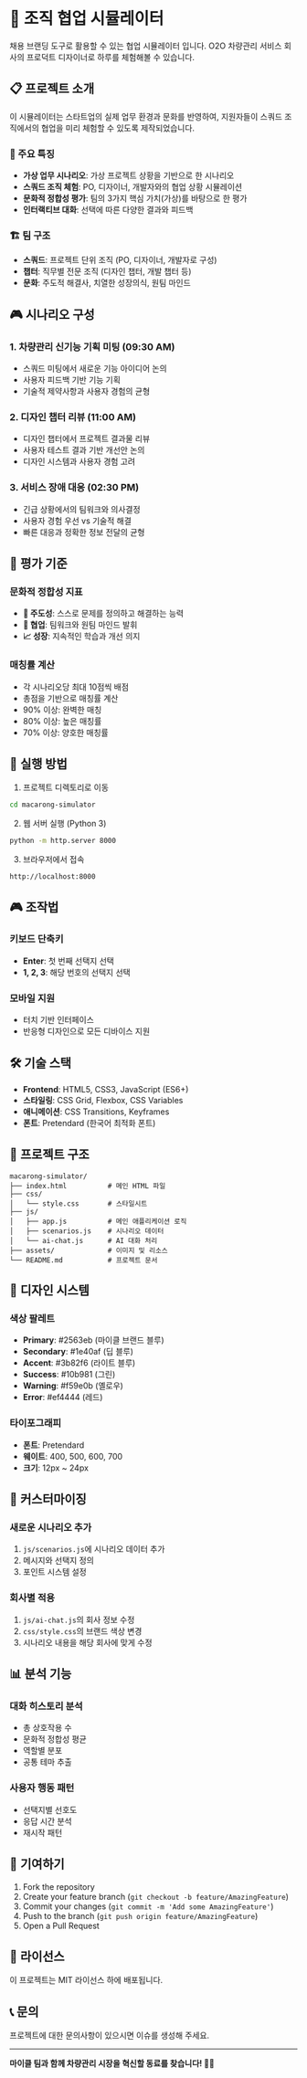 # 🚗 조직 협업 시뮬레이터

채용 브랜딩 도구로 활용할 수 있는 협업 시뮬레이터 입니다.
O2O 차량관리 서비스 회사의 프로덕트 디자이너로 하루를 체험해볼 수 있습니다.

## 📋 프로젝트 소개

이 시뮬레이터는 스타트업의 실제 업무 환경과 문화를 반영하여, 지원자들이 스쿼드 조직에서의 협업을 미리 체험할 수 있도록 제작되었습니다.

### 🎯 주요 특징

- **가상 업무 시나리오**: 가상 프로젝트 상황을 기반으로 한 시나리오
- **스쿼드 조직 체험**: PO, 디자이너, 개발자와의 협업 상황 시뮬레이션
- **문화적 정합성 평가**: 팀의 3가지 핵심 가치(가상)를 바탕으로 한 평가
- **인터랙티브 대화**: 선택에 따른 다양한 결과와 피드백

### 🏗️ 팀 구조

- **스쿼드**: 프로젝트 단위 조직 (PO, 디자이너, 개발자로 구성)
- **챕터**: 직무별 전문 조직 (디자인 챕터, 개발 챕터 등)
- **문화**: 주도적 해결사, 치열한 성장의식, 원팀 마인드

## 🎮 시나리오 구성

### 1. 차량관리 신기능 기획 미팅 (09:30 AM)
- 스쿼드 미팅에서 새로운 기능 아이디어 논의
- 사용자 피드백 기반 기능 기획
- 기술적 제약사항과 사용자 경험의 균형

### 2. 디자인 챕터 리뷰 (11:00 AM)
- 디자인 챕터에서 프로젝트 결과물 리뷰
- 사용자 테스트 결과 기반 개선안 논의
- 디자인 시스템과 사용자 경험 고려

### 3. 서비스 장애 대응 (02:30 PM)
- 긴급 상황에서의 팀워크와 의사결정
- 사용자 경험 우선 vs 기술적 해결
- 빠른 대응과 정확한 정보 전달의 균형

## 🎯 평가 기준

### 문화적 정합성 지표
- **🎯 주도성**: 스스로 문제를 정의하고 해결하는 능력
- **🤝 협업**: 팀워크와 원팀 마인드 발휘
- **📈 성장**: 지속적인 학습과 개선 의지

### 매칭률 계산
- 각 시나리오당 최대 10점씩 배점
- 총점을 기반으로 매칭률 계산
- 90% 이상: 완벽한 매칭
- 80% 이상: 높은 매칭률
- 70% 이상: 양호한 매칭률

## 🚀 실행 방법

1. 프로젝트 디렉토리로 이동
```bash
cd macarong-simulator
```

2. 웹 서버 실행 (Python 3)
```bash
python -m http.server 8000
```

3. 브라우저에서 접속
```
http://localhost:8000
```

## 🎮 조작법

### 키보드 단축키
- **Enter**: 첫 번째 선택지 선택
- **1, 2, 3**: 해당 번호의 선택지 선택

### 모바일 지원
- 터치 기반 인터페이스
- 반응형 디자인으로 모든 디바이스 지원

## 🛠️ 기술 스택

- **Frontend**: HTML5, CSS3, JavaScript (ES6+)
- **스타일링**: CSS Grid, Flexbox, CSS Variables
- **애니메이션**: CSS Transitions, Keyframes
- **폰트**: Pretendard (한국어 최적화 폰트)

## 📁 프로젝트 구조

```
macarong-simulator/
├── index.html          # 메인 HTML 파일
├── css/
│   └── style.css       # 스타일시트
├── js/
│   ├── app.js          # 메인 애플리케이션 로직
│   ├── scenarios.js    # 시나리오 데이터
│   └── ai-chat.js      # AI 대화 처리
├── assets/             # 이미지 및 리소스
└── README.md           # 프로젝트 문서
```

## 🎨 디자인 시스템

### 색상 팔레트
- **Primary**: #2563eb (마이클 브랜드 블루)
- **Secondary**: #1e40af (딥 블루)
- **Accent**: #3b82f6 (라이트 블루)
- **Success**: #10b981 (그린)
- **Warning**: #f59e0b (옐로우)
- **Error**: #ef4444 (레드)

### 타이포그래피
- **폰트**: Pretendard
- **웨이트**: 400, 500, 600, 700
- **크기**: 12px ~ 24px

## 🔧 커스터마이징

### 새로운 시나리오 추가
1. `js/scenarios.js`에 시나리오 데이터 추가
2. 메시지와 선택지 정의
3. 포인트 시스템 설정

### 회사별 적용
1. `js/ai-chat.js`의 회사 정보 수정
2. `css/style.css`의 브랜드 색상 변경
3. 시나리오 내용을 해당 회사에 맞게 수정

## 📊 분석 기능

### 대화 히스토리 분석
- 총 상호작용 수
- 문화적 정합성 평균
- 역할별 분포
- 공통 테마 추출

### 사용자 행동 패턴
- 선택지별 선호도
- 응답 시간 분석
- 재시작 패턴

## 🤝 기여하기

1. Fork the repository
2. Create your feature branch (`git checkout -b feature/AmazingFeature`)
3. Commit your changes (`git commit -m 'Add some AmazingFeature'`)
4. Push to the branch (`git push origin feature/AmazingFeature`)
5. Open a Pull Request

## 📄 라이선스

이 프로젝트는 MIT 라이선스 하에 배포됩니다.

## 📞 문의

프로젝트에 대한 문의사항이 있으시면 이슈를 생성해 주세요.

---

**마이클 팀과 함께 차량관리 시장을 혁신할 동료를 찾습니다! 🚗✨** 
